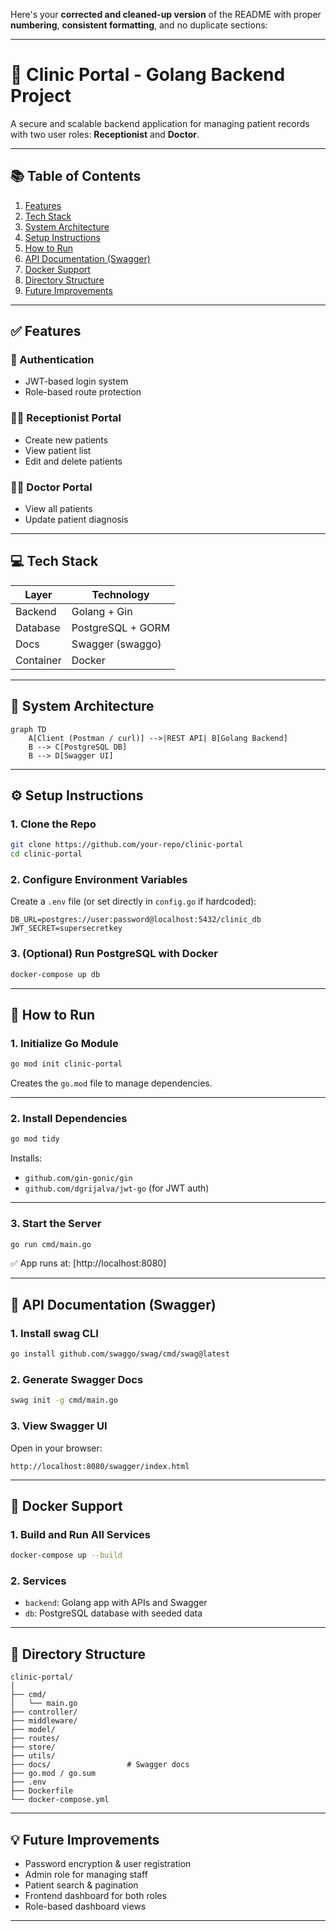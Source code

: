 Here's your **corrected and cleaned-up version** of the README with proper **numbering**, **consistent formatting**, and no duplicate sections:

---

# 🏥 Clinic Portal - Golang Backend Project

A secure and scalable backend application for managing patient records with two user roles: **Receptionist** and **Doctor**.

---

## 📚 Table of Contents

1. [Features](#-features)
2. [Tech Stack](#-tech-stack)
3. [System Architecture](#-system-architecture)
4. [Setup Instructions](#-setup-instructions)
5. [How to Run](#-how-to-run)
6. [API Documentation (Swagger)](#-api-documentation-swagger)
7. [Docker Support](#-docker-support)
8. [Directory Structure](#-directory-structure)
9. [Future Improvements](#-future-improvements)

---

## ✅ Features

### 🧾 Authentication

* JWT-based login system
* Role-based route protection

### 👩‍⚕️ Receptionist Portal

* Create new patients
* View patient list
* Edit and delete patients

### 👨‍⚕️ Doctor Portal

* View all patients
* Update patient diagnosis

---

## 💻 Tech Stack

| Layer     | Technology        |
| --------- | ----------------- |
| Backend   | Golang + Gin      |
| Database  | PostgreSQL + GORM |
| Docs      | Swagger (swaggo)  |
| Container | Docker            |

---

## 🧩 System Architecture

```mermaid
graph TD
    A[Client (Postman / curl)] -->|REST API| B[Golang Backend]
    B --> C[PostgreSQL DB]
    B --> D[Swagger UI]
```

---

## ⚙️ Setup Instructions

### 1. Clone the Repo

```bash
git clone https://github.com/your-repo/clinic-portal
cd clinic-portal
```

### 2. Configure Environment Variables

Create a `.env` file (or set directly in `config.go` if hardcoded):

```env
DB_URL=postgres://user:password@localhost:5432/clinic_db
JWT_SECRET=supersecretkey
```

### 3. (Optional) Run PostgreSQL with Docker

```bash
docker-compose up db
```

---

## 🚀 How to Run

### 1. Initialize Go Module

```bash
go mod init clinic-portal
```

Creates the `go.mod` file to manage dependencies.

---

### 2. Install Dependencies

```bash
go mod tidy
```

Installs:

* `github.com/gin-gonic/gin`
* `github.com/dgrijalva/jwt-go` (for JWT auth)

---

### 3. Start the Server

```bash
go run cmd/main.go
```

✅ App runs at: [http://localhost:8080]

---

## 🧪 API Documentation (Swagger)

### 1. Install swag CLI

```bash
go install github.com/swaggo/swag/cmd/swag@latest
```

### 2. Generate Swagger Docs

```bash
swag init -g cmd/main.go
```

### 3. View Swagger UI

Open in your browser:

```
http://localhost:8080/swagger/index.html
```

---

## 🐳 Docker Support

### 1. Build and Run All Services

```bash
docker-compose up --build
```

### 2. Services

* `backend`: Golang app with APIs and Swagger
* `db`: PostgreSQL database with seeded data

---

## 📁 Directory Structure

```
clinic-portal/
│
├── cmd/
│   └── main.go
├── controller/
├── middleware/
├── model/
├── routes/
├── store/
├── utils/
├── docs/                 # Swagger docs
├── go.mod / go.sum
├── .env
├── Dockerfile
└── docker-compose.yml
```

---

## 💡 Future Improvements

* Password encryption & user registration
* Admin role for managing staff
* Patient search & pagination
* Frontend dashboard for both roles
* Role-based dashboard views

---
